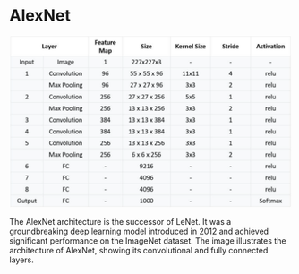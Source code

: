 # AlexNet
![alexnet architecture](../../docs/architectures/AlexNet.png)

The AlexNet architecture is the successor of LeNet. It was a groundbreaking deep learning model introduced in 2012 and achieved significant performance on the ImageNet dataset. The image illustrates the architecture of AlexNet, showing its convolutional and fully connected layers.